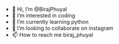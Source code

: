 - 👋 Hi, I’m @BirajPhuyal
- 👀 I’m interested in coding
- 🌱 I’m currently learning python
- 💞️ I’m looking to collaborate on instagram
- 📫 How to reach me biraj_phuyal

<!---
BirajPhuyal/BirajPhuyal is a ✨ special ✨ repository because its `README.md` (this file) appears on your GitHub profile.
You can click the Preview link to take a look at your changes.
--->
